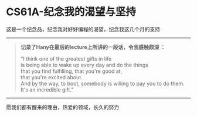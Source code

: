 # CS61A-纪念我的渴望与坚持

这是一个纪念品，纪念我对好好编程的渴望，纪念我这几个月的支持

---

> **记录了Hany在最后的lecture上所讲的一段话，令我感触颇深 ：**  
>  
> "I think one of the greatest gifts in life  
> is being able to wake up every day and do the things  
> that you find fulfilling, that you're good at,  
> that you're excited about.  
> And by the way, to boot, somebody is willing to pay you to do them.  
> It's an incredible gift."

---

愿我们都有醒来的理由，热爱的领域，长久的努力
